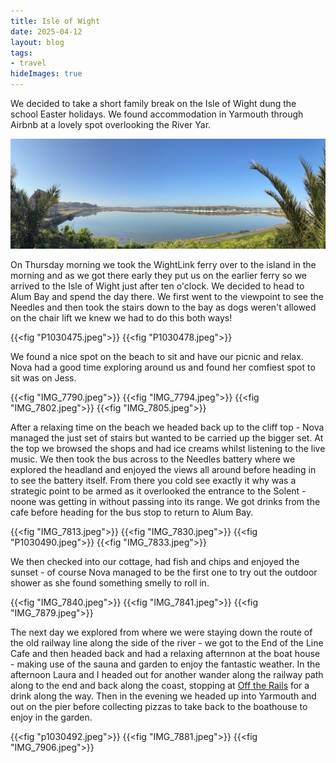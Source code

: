 ```yaml
---
title: Isle of Wight
date: 2025-04-12
layout: blog
tags: 
- travel
hideImages: true
---
```


We decided to take a short family break on the Isle of Wight dung the school Easter holidays. We found accommodation in Yarmouth through Airbnb at a lovely spot overlooking the River Yar. 

![Panorama from cottage](img_7849.jpeg)

On Thursday morning we took the WightLink ferry over to the island in the morning and as we got there early they put us on the earlier ferry so we arrived to the Isle of Wight just after ten o'clock. We decided to head to Alum Bay and spend the day there. We first went to the viewpoint to see the Needles and then took the stairs down to the bay as dogs weren't allowed on the chair lift we knew we had to do this both ways!

{{<fig "P1030475.jpeg">}}
{{<fig "P1030478.jpeg">}}

We found a nice spot on the beach to sit and have our picnic and relax. Nova had a good time exploring around us and found her comfiest spot to sit was on Jess. 

{{<fig "IMG_7790.jpeg">}}
{{<fig "IMG_7794.jpeg">}}
{{<fig "IMG_7802.jpeg">}}
{{<fig "IMG_7805.jpeg">}}

After a relaxing time on the beach we headed back up to the cliff top - Nova managed the just set of stairs but wanted to be carried up the bigger set. At the top we browsed the shops and had ice creams whilst listening to the live music. We then took the bus across to the Needles battery where we explored the headland and enjoyed the views all around before heading in to see the battery itself. From there you cold see exactly it why was a strategic point to be armed as it overlooked the entrance to the Solent - noone was getting in without passing into its range. We got drinks from the cafe before heading for the bus stop to return to Alum Bay. 

{{<fig "IMG_7813.jpeg">}}
{{<fig "IMG_7830.jpeg">}}
{{<fig "P1030490.jpeg">}}
{{<fig "IMG_7833.jpeg">}}

We then checked into our cottage, had fish and chips and enjoyed the sunset - of course Nova managed to be the first one to try out the outdoor shower as she found something smelly to roll in. 

{{<fig "IMG_7840.jpeg">}}
{{<fig "IMG_7841.jpeg">}}
{{<fig "IMG_7879.jpeg">}}

The next day we explored from where we were staying down the route of the old railway line along the side of the river - we got to the End of the Line Cafe and then headed back and had a relaxing afternnon at the boat house - making use of the sauna and garden to enjoy the fantastic weather.  In the afternoon Laura and I headed out for another wander along the railway path along to the end and back along the coast, stopping at [Off the Rails](https://www.offtherailsyarmouth.co.uk) for a drink along the way.  Then in the evening we headed up into Yarmouth and out on the pier before collecting pizzas to take back to the boathouse to enjoy in the garden. 

{{<fig "p1030492.jpeg">}}
{{<fig "IMG_7881.jpeg">}}
{{<fig "IMG_7906.jpeg">}}